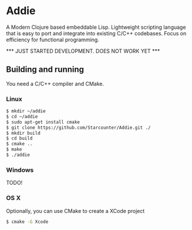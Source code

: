 # Addie

A Modern Clojure based embeddable Lisp. Lightweight scripting language that is easy to port and integrate into existing C/C++ codebases. Focus on efficiency for functional programming.

*** JUST STARTED DEVELOPMENT. DOES NOT WORK YET ***


## Building and running

You need a C/C++ compiler and CMake.

### Linux

```bash
$ mkdir ~/addie
$ cd ~/addie
$ sudo apt-get install cmake
$ git clone https://github.com/Starcounter/Addie.git ./
$ mkdir build
$ cd build
$ cmake ..
$ make
$ ./addie
```

### Windows

TODO!

### OS X

Optionally, you can use CMake to create a XCode project

```bash
$ cmake -G Xcode
```
